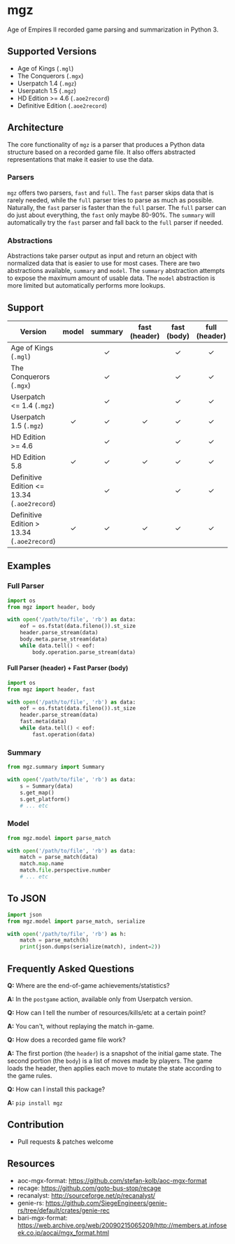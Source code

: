 # mgz

Age of Empires II recorded game parsing and summarization in Python 3.

## Supported Versions

- Age of Kings (`.mgl`)
- The Conquerors (`.mgx`)
- Userpatch 1.4 (`.mgz`)
- Userpatch 1.5 (`.mgz`)
- HD Edition >= 4.6 (`.aoe2record`)
- Definitive Edition (`.aoe2record`)

## Architecture

The core functionality of `mgz` is a parser that produces a Python data structure based on a recorded game file. It also offers abstracted representations that make it easier to use the data.

### Parsers

`mgz` offers two parsers, `fast` and `full`. The `fast` parser skips data that is rarely needed, while the `full` parser tries to parse as much as possible. Naturally, the `fast` parser is faster than the `full` parser.
The `full` parser can do just about everything, the `fast` only maybe 80-90%. The `summary` will automatically try the `fast` parser and fall back to the `full` parser if needed.

### Abstractions

Abstractions take parser output as input and return an object with normalized data that is easier to use for most cases. There are two abstractions available, `summary` and `model`. The `summary` abstraction attempts to expose the maximum amount of usable data. The `model` abstraction is more limited but automatically performs more lookups.

## Support

| Version | model | summary | fast (header) | fast (body) | full (header) | full (body) | 
| --- | :-: | :-: | :-: | :-: | :-: | :-: |
| Age of Kings (`.mgl`) | | ✓ | | ✓ | ✓ | |
| The Conquerors (`.mgx`) | | ✓ | | ✓ | ✓ | |
| Userpatch <= 1.4 (`.mgz`) | | ✓ | | ✓ | ✓ | ✓ |
| Userpatch 1.5 (`.mgz`) | ✓ | ✓ | ✓ | ✓ | ✓ | ✓ |
| HD Edition >= 4.6 | | ✓ | | ✓ | ✓ | ✓ |
| HD Edition 5.8 | ✓ | ✓ | ✓ | ✓ | ✓ | ✓ |
| Definitive Edition <= 13.34 (`.aoe2record`) | | ✓ | | ✓ | ✓ | ✓ |
| Definitive Edition > 13.34 (`.aoe2record`) | ✓ | ✓ | ✓ | ✓ | ✓ | ✓ |

## Examples

### Full Parser

```python
import os
from mgz import header, body

with open('/path/to/file', 'rb') as data:
    eof = os.fstat(data.fileno()).st_size
    header.parse_stream(data)
    body.meta.parse_stream(data)
    while data.tell() < eof:
        body.operation.parse_stream(data)
```

#### Full Parser (header) + Fast Parser (body)

```python
import os
from mgz import header, fast

with open('/path/to/file', 'rb') as data:
    eof = os.fstat(data.fileno()).st_size
    header.parse_stream(data)
    fast.meta(data)
    while data.tell() < eof:
        fast.operation(data)
```

### Summary

```python
from mgz.summary import Summary

with open('/path/to/file', 'rb') as data:
    s = Summary(data)
    s.get_map()
    s.get_platform()
    # ... etc
```

### Model

```python
from mgz.model import parse_match

with open('/path/to/file', 'rb') as data:
    match = parse_match(data)
    match.map.name
    match.file.perspective.number
    # ... etc
```

## To JSON

```python
import json
from mgz.model import parse_match, serialize

with open('/path/to/file', 'rb') as h:
    match = parse_match(h)
    print(json.dumps(serialize(match), indent=2))
```

## Frequently Asked Questions

**Q:** Where are the end-of-game achievements/statistics?

**A:** In the `postgame` action, available only from Userpatch version.

**Q:** How can I tell the number of resources/kills/etc at a certain point?

**A:** You can't, without replaying the match in-game.

**Q:** How does a recorded game file work?

**A:** The first portion (the `header`) is a snapshot of the initial game state. The second portion (the `body`) is a list of moves made by players. The game loads the header, then applies each move to mutate the state according to the game rules.

**Q:** How can I install this package?

**A:** `pip install mgz`

## Contribution
 - Pull requests & patches welcome

## Resources
 - aoc-mgx-format: https://github.com/stefan-kolb/aoc-mgx-format
 - recage: https://github.com/goto-bus-stop/recage
 - recanalyst: http://sourceforge.net/p/recanalyst/
 - genie-rs: https://github.com/SiegeEngineers/genie-rs/tree/default/crates/genie-rec
 - bari-mgx-format: https://web.archive.org/web/20090215065209/http://members.at.infoseek.co.jp/aocai/mgx_format.html
